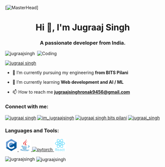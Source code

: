 [![MasterHead](https://repository-images.githubusercontent.com/588181932/e36ec678-7984-4cdd-8e4c-a3932772ff8e)]
<h1 align="center">Hi 👋, I'm Jugraaj Singh</h1>
<h3 align="center">A passionate developer from India.</h3> 
<img align="right" alt="Coding" width="400" src="https://i.pinimg.com/originals/06/60/ef/0660efe82fa3da42ed56eef013171835.gif">





<p align="left"> <img src="https://komarev.com/ghpvc/?username=jugraajsingh&label=Profile%20views&color=0e75b6&style=flat" alt="jugraajsingh" /> </p>

<p align="left"> <a href="https://twitter.com/jugraaj singh" target="blank"><img src="https://img.shields.io/twitter/follow/jugraaj singh?logo=twitter&style=for-the-badge" alt="jugraaj singh" /></a> </p>

- 🔭 I’m currently pursuing my engineering **from BITS Pilani**

- 🌱 I’m currently learning **Web development and AI / ML**

- 📫 How to reach me **jugraajsinghronak9456@gmail.com**

<h3 align="left">Connect with me:</h3>
<p align="left">
<a href="https://twitter.com/jugraaj singh" target="blank"><img align="center" src="https://raw.githubusercontent.com/rahuldkjain/github-profile-readme-generator/master/src/images/icons/Social/twitter.svg" alt="jugraaj singh" height="30" width="40" /></a>
<a href="https://instagram.com/im_jugraajsingh" target="blank"><img align="center" src="https://raw.githubusercontent.com/rahuldkjain/github-profile-readme-generator/master/src/images/icons/Social/instagram.svg" alt="im_jugraajsingh" height="30" width="40" /></a>
<a href="https://www.youtube.com/c/jugraaj singh bits pilani" target="blank"><img align="center" src="https://raw.githubusercontent.com/rahuldkjain/github-profile-readme-generator/master/src/images/icons/Social/youtube.svg" alt="jugraaj singh bits pilani" height="30" width="40" /></a>
<a href="https://www.leetcode.com/jugraaj_singh" target="blank"><img align="center" src="https://raw.githubusercontent.com/rahuldkjain/github-profile-readme-generator/master/src/images/icons/Social/leet-code.svg" alt="jugraaj_singh" height="30" width="40" /></a>
</p>

<h3 align="left">Languages and Tools:</h3>
<p align="left"> <a href="https://www.cprogramming.com/" target="_blank" rel="noreferrer"> <img src="https://raw.githubusercontent.com/devicons/devicon/master/icons/c/c-original.svg" alt="c" width="40" height="40"/> </a> <a href="https://www.java.com" target="_blank" rel="noreferrer"> <img src="https://raw.githubusercontent.com/devicons/devicon/master/icons/java/java-original.svg" alt="java" width="40" height="40"/> </a> <a href="https://pytorch.org/" target="_blank" rel="noreferrer"> <img src="https://www.vectorlogo.zone/logos/pytorch/pytorch-icon.svg" alt="pytorch" width="40" height="40"/> </a> <a href="https://reactjs.org/" target="_blank" rel="noreferrer"> <img src="https://raw.githubusercontent.com/devicons/devicon/master/icons/react/react-original-wordmark.svg" alt="react" width="40" height="40"/> </a> </p>

<p><img align="left" src="https://github-readme-stats.vercel.app/api/top-langs?username=jugraajsingh&show_icons=true&locale=en&layout=compact" alt="jugraajsingh" /></p>

<p>&nbsp;<img align="center" src="https://github-readme-stats.vercel.app/api?username=jugraajsingh&show_icons=true&locale=en" alt="jugraajsingh" /></p>

